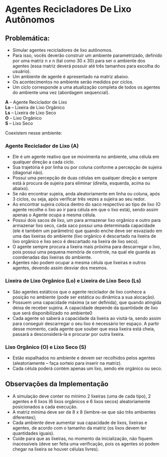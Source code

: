 # Agentes Recicladores De Lixo Autônomos

## Problemática:
- Simular agentes recicladores de lixo autônomos.
- Para isso, vocês deverão construir um ambiente parametrizado, definido por uma matriz n x n (tal como 30 x 30) para
ser o ambiente dos agentes (essa matriz deverá possuir até três tamanhos para escolha do usuário).
- Um ambiente de agente é apresentado na matriz abaixo.
- Os acontecimentos no ambiente serão medidos por ciclos.
- Um ciclo corresponde a uma atualização completa de todos os agentes do ambiente uma vez (abordagem sequencial).

**A** – Agente Reciclador de Lixo<br>
**Lo** – Lixeira de Lixo Orgânico<br>
**Ls** – Lixeira de Lixo Seco<br>
**O** – Lixo Orgânico<br>
**S** – Lixo Seco<br>

Coexistem nesse ambiente:
### Agente Reciclador de Lixo (A)
- Ele é um agente reativo que se movimenta no ambiente, uma célula em qualquer direção a cada ciclo.
- Sua trajetória é por linha ou por coluna conforme a percepção de sujeira (diagonal não).
- Possui uma percepção de duas células em qualquer direção e sempre está à procura de sujeira para eliminar (direita,
esquerda, acima ou abaixo).
- Se não encontrar sujeira, anda aleatoriamente em linha ou coluna, após 3 ciclos, ou seja, após verificar três vezes a
sujeira ao seu redor.
- Ao encontrar sujeira coloca dentro do saco respectivo ao tipo de lixo (O agente recolhe o lixo ao ir para célula em
que o lixo está), sendo assim apenas o Agente ocupa a mesma célula.
- Possui dois sacos de lixo, um para armazenar lixo orgânico e outro para armazenar lixo seco, cada saco possui uma
determinada capacidade (ele é também um parâmetro) que quando enche deve ser esvaziado em uma das lixeiras do ambiente
(lixo orgânico é descartado na lixeira de lixo orgânico e lixo seco é descartado na lixeira de lixo seco).
- O agente sempre procura a lixeira mais próxima para descarregar o lixo, pois possui uma pequena memória de controle,
na qual ele guarda as coordenadas das lixeiras do ambiente.
- Agentes não podem ocupar a mesma célula que lixeiras e outros agentes, devendo assim desviar dos mesmos.

### Lixeira de Lixo Orgânico (Lo) e Lixeira de Lixo Seco (Ls)
- São agentes estáticos que o agente reciclador de lixo conhece a posição no ambiente (pode ser estática ou dinâmica a
sua alocação).
- Possuem uma capacidade máxima (a ser definida), que quando atingida deixa de receber sujeira. A capacidade depende da
quantidade de lixo que será disponibilizado no ambiente0
- Cada agente só saberá a capacidade da lixeira ao visitá-la, sendo assim para conseguir descarregar o seu lixo é
necessário ter espaço. A partir desse momento, cada agente que souber que essa lixeira está cheia, passará a
desconsiderá-la e procurar por outra lixeira.

### Lixo Orgânico (O) e Lixo Seco (S)
- Estão espalhados no ambiente e devem ser recolhidos pelos agentes (aleatoriamente – faça sorteio para inserir na
matriz).
- Cada célula poderá contém apenas um lixo, sendo ele orgânico ou seco.

## Observações da Implementação
- A simulação deve conter no mínimo 2 lixeiras (uma de cada tipo), 2 agentes e 6 lixos (6 lixos orgânicos e 6 lixos
secos) aleatoriamente posicionados a cada execução.
- A matriz mínima deve ser de 8 x 8 (lembre-se que são três ambientes diferentes);
- Cada ambiente deve aumentar sua capacidade de lixos, lixeiras e agentes, de acordo com o tamanho da matriz (os lixos
devem ter quantidades iguais).
- Cuide para que as lixeiras, no momento da inicialização, não fiquem inacessíveis (deve ser feita uma verificação, pois
 os agentes só podem chegar na lixeira se houver células livres).